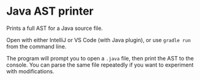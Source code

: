# Java AST printer

Prints a full AST for a Java source file.

Open with either IntelliJ or VS Code (with Java plugin), or use `gradle run` from the command line.

The program will prompt you to open a `.java` file, then print the AST to the console. You can parse the same file repeatedly if you want to experiment with modifications.

